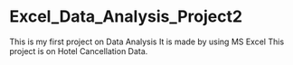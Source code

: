 # Excel_Data_Analysis_Project2
This is my first project on Data Analysis
It is made by using MS Excel
This project is on Hotel Cancellation Data.
